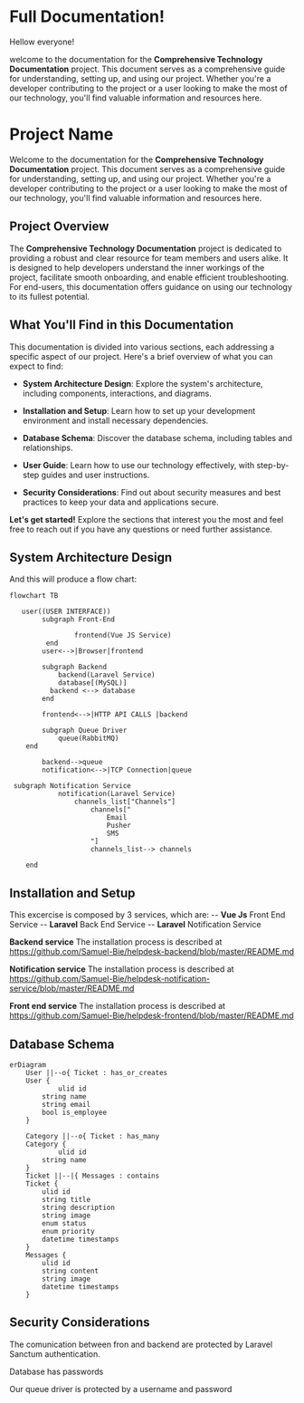 # Full Documentation!

Hellow everyone!

welcome to the documentation for the **Comprehensive Technology Documentation** project. This document serves as a comprehensive guide for understanding, setting up, and using our project. Whether you're a developer contributing to the project or a user looking to make the most of our technology, you'll find valuable information and resources here.



# Project Name

Welcome to the documentation for the **Comprehensive Technology Documentation** project. This document serves as a comprehensive guide for understanding, setting up, and using our project. Whether you're a developer contributing to the project or a user looking to make the most of our technology, you'll find valuable information and resources here.

## Project Overview

The **Comprehensive Technology Documentation** project is dedicated to providing a robust and clear resource for team members and users alike. It is designed to help developers understand the inner workings of the project, facilitate smooth onboarding, and enable efficient troubleshooting. For end-users, this documentation offers guidance on using our technology to its fullest potential.

## What You'll Find in this Documentation

This documentation is divided into various sections, each addressing a specific aspect of our project. Here's a brief overview of what you can expect to find:

- **System Architecture Design**: Explore the system's architecture, including components, interactions, and diagrams.
- **Installation and Setup**: Learn how to set up your development environment and install necessary dependencies.
- **Database Schema**: Discover the database schema, including tables and relationships.

- **User Guide**: Learn how to use our technology effectively, with step-by-step guides and user instructions.

- **Security Considerations**: Find out about security measures and best practices to keep your data and applications secure.


**Let's get started!** Explore the sections that interest you the most and feel free to reach out if you have any questions or need further assistance.


## System Architecture Design

And this will produce a flow chart:

```mermaid
flowchart TB

   user((USER INTERFACE))
		subgraph Front-End

				frontend(Vue JS Service)
		 end
		user<-->|Browser|frontend

		subgraph Backend
			backend(Laravel Service)
			database[(MySQL)]
		  backend <--> database
		end

		frontend<-->|HTTP API CALLS |backend

		subgraph Queue Driver
		    queue(RabbitMQ)
    end

		backend-->queue
		notification<-->|TCP Connection|queue

 subgraph Notification Service
		    notification(Laravel Service)
				channels_list["Channels"]
				    channels["
					    Email
					    Pusher
					    SMS
				    "]
				    channels_list--> channels

    end
```


## Installation and Setup

This excercise is composed by 3 services, which are:
-- **Vue Js** Front End Service
-- **Laravel** Back End Service
-- **Laravel** Notification Service


**Backend service**
The installation process is described at https://github.com/Samuel-Bie/helpdesk-backend/blob/master/README.md

  **Notification service**
  The installation process is described at https://github.com/Samuel-Bie/helpdesk-notification-service/blob/master/README.md

  **Front end service**
The installation process is described at https://github.com/Samuel-Bie/helpdesk-frontend/blob/master/README.md

## Database Schema

```mermaid
erDiagram
    User ||--o{ Ticket : has_or_creates
    User {
		    ulid id
        string name
        string email
        bool is_employee
    }

    Category ||--o{ Ticket : has_many
    Category {
		    ulid id
        string name
    }
    Ticket ||--|{ Messages : contains
    Ticket {
        ulid id
        string title
        string description
        string image
        enum status
        enum priority
        datetime timestamps
    }
    Messages {
        ulid id
        string content
        string image
        datetime timestamps
    }
```

## Security Considerations

The comunication between fron and backend are protected by Laravel Sanctum authentication.

Database has passwords

Our queue driver is protected by a username and password
